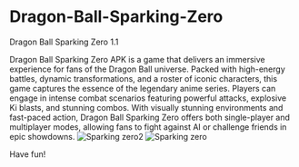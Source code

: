 # Dragon-Ball-Sparking-Zero
Dragon Ball Sparking Zero 1.1

Dragon Ball Sparking Zero APK is a game that delivers an immersive experience for fans of the Dragon Ball universe. Packed with high-energy battles, dynamic transformations, and a roster of iconic characters, this game captures the essence of the legendary anime series. Players can engage in intense combat scenarios featuring powerful attacks, explosive Ki blasts, and stunning combos. With visually stunning environments and fast-paced action, Dragon Ball Sparking Zero offers both single-player and multiplayer modes, allowing fans to fight against AI or challenge friends in epic showdowns.
![Sparking zero2](https://github.com/user-attachments/assets/1a780603-25ca-42d9-a231-dbd8f0c703f8)
![Sparking zero](https://github.com/user-attachments/assets/44f9a3c3-ba61-4f08-bbfc-3a408b4a1d44)

Have fun!
